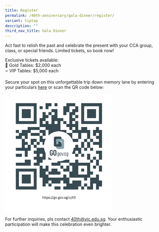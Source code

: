 ```yaml
---
title: Register
permalink: /40th-anniversary/gala-dinner/register/
variant: tiptap
description: ""
third_nav_title: Gala Dinner
---
```

<p>Act fast to relish the past and celebrate the present with your CCA group, class, or special friends. Limited tickets, so book now!</p><p></p><p>Exclusive tickets available:<br>🌟 Gold Tables: $2,000 each<br>⭐️ VIP Tables: $5,000 each</p><p></p><p>Secure your spot on this unforgettable trip down memory lane by entering your particulars <a href="https://go.gov.sg/vj40" rel="noopener noreferrer nofollow" target="_blank">here</a> or scan the QR code below:&nbsp;</p><div class="isomer-image-wrapper"><img style="width: 70%;" height="auto" width="100%" alt="" src="/images/40th Anni/dinner qr.jpeg"></div><p>For further inquiries, pls contact <a href="mailto:40th@vjc.edu.sg" rel="noopener noreferrer nofollow" target="_blank">40th@vjc.edu.sg</a>. Your enthusiastic participation will make this celebration even brighter.</p>